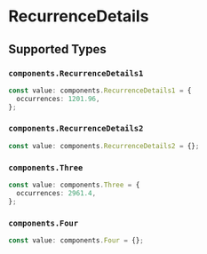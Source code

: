 # RecurrenceDetails


## Supported Types

### `components.RecurrenceDetails1`

```typescript
const value: components.RecurrenceDetails1 = {
  occurrences: 1201.96,
};
```

### `components.RecurrenceDetails2`

```typescript
const value: components.RecurrenceDetails2 = {};
```

### `components.Three`

```typescript
const value: components.Three = {
  occurrences: 2961.4,
};
```

### `components.Four`

```typescript
const value: components.Four = {};
```

